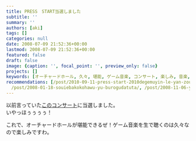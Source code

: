 ```yaml
---
title: PRESS　START当選しました
subtitle: ''
summary: ''
authors: [aki]
tags: []
categories: null
date: 2008-07-09 21:52:36+00:00
lastmod: 2008-07-09 21:52:36+00:00
featured: false
draft: false
image: {caption: '', focal_point: '', preview_only: false}
projects: []
keywords: [オーチャードホール, 久々, 堪能, ゲーム音楽, コンサート, 楽しみ, 音楽, 以前, tags, ｒｙ]
recommendations: [/post/2010-09-11-press-start-2010degemuyin-le-yan-zou-hui-qing-bao-wogetutosita/,
  /post/2008-01-18-souiebakokohawu-yu-burogudatuta/, /post/2008-11-06-yin-lu-toyin-jie-noke-xue/]
---
```

以前言っていた[このコンサート](http://mrk0369.exblog.jp/9101248)に当選しました。  
いやっほぅぅぅぅ！  
  
これで、オーチャードホールが堪能できるぜ！ゲーム音楽を生で聴くのは久々なので楽しみですわ。
